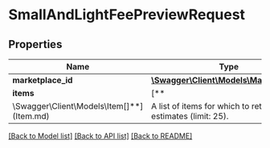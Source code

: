 # SmallAndLightFeePreviewRequest

## Properties

Name | Type | Description | Notes
------------ | ------------- | ------------- | -------------
**marketplace_id** | [**\Swagger\Client\Models\MarketplaceId**](MarketplaceId.md) |  |
**items** | [**
\Swagger\Client\Models\Item[]**](Item.md) | A list of items for which to retrieve fee estimates (limit: 25). |

[[Back to Model list]](../../README.md#documentation-for-models) [[Back to API list]](../../README.md#documentation-for-api-endpoints) [[Back to README]](../../README.md)

